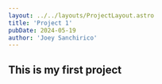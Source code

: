 ```yaml
--- 
layout: ../../layouts/ProjectLayout.astro
title: 'Project 1'
pubDate: 2024-05-19
author: 'Joey Sanchirico'
---
```


## This is my first project 
